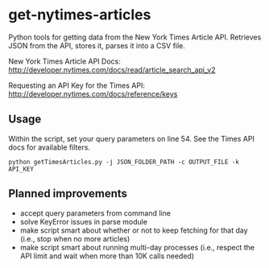 get-nytimes-articles
====================

Python tools for getting data from the New York Times Article API. Retrieves JSON from the API, stores it, parses it into a CSV file.

New York Times Article API Docs: http://developer.nytimes.com/docs/read/article_search_api_v2

Requesting an API Key for the Times API: http://developer.nytimes.com/docs/reference/keys

## Usage
Within the script, set your query parameters on line 54. See the Times API docs for available filters.

```python getTimesArticles.py -j JSON_FOLDER_PATH -c OUTPUT_FILE -k API_KEY```

## Planned improvements
- accept query parameters from command line
- solve KeyError issues in parse module
- make script smart about whether or not to keep fetching for that day (i.e., stop when no more articles)
- make script smart about running multi-day processes (i.e., respect the API limit and wait when more than 10K calls needed)
